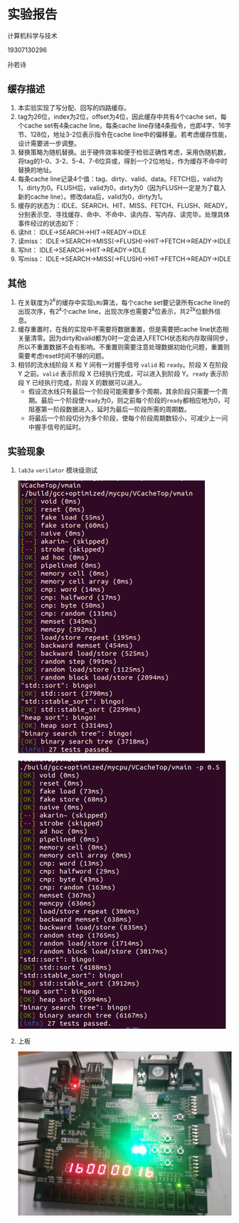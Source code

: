 # 实验报告

计算机科学与技术

19307130296

孙若诗

## 缓存描述

1. 本实验实现了写分配、回写的四路缓存。
2. tag为26位，index为2位，offset为4位，因此缓存中共有4个cache set，每个cache set有4条cache line。每条cache line存储4条指令，也即4字、16字节、128位，地址3-2位表示指令在cache line中的偏移量。若考虑缓存性能，设计需要进一步调整。
3. 替换策略为随机替换。出于硬件效率和便于检验正确性考虑，采用伪随机数，将tag的1-0、3-2、5-4、7-6位异或，得到一个2位地址，作为缓存不命中时替换的地址。
4. 每条cache line记录4个值：tag、dirty、valid、data。FETCH后，valid为1，dirty为0。FLUSH后，valid为0，dirty为0（因为FLUSH一定是为了载入新的cache line）。修改data后，valid为0，dirty为1。
5. 缓存的状态为：IDLE、SEARCH、HIT、MISS、FETCH、FLUSH、READY，分别表示空、寻找缓存、命中、不命中、读内存、写内存、读完毕。处理具体事件经过的状态如下：
6. 读hit： IDLE->SEARCH->HIT->READY->IDLE
7. 读miss： IDLE->SEARCH->MISS(->FLUSH)->HIT->FETCH->READY->IDLE
8. 写hit： IDLE->SEARCH->HIT->READY->IDLE
9. 写miss： IDLE->SEARCH->MISS(->FLUSH)->HIT->FETCH->READY->IDLE



## 其他

1. 在关联度为$2^k$的缓存中实现`LRU`算法，每个cache set要记录所有cache line的出现次序，有$2^k$个cache line，出现次序也需要$2^k$位表示，共$2^{2k}$位额外信息。
2. 缓存重置时，在我的实现中不需要将数据重置，但是需要把cache line状态相关量清零。因为dirty和valid都为0时一定会进入FETCH状态和内存取得同步，所以不重置数据不会有影响。不重置则需要注意处理数据初始化问题，重置则需要考虑reset时间不够的问题。
3. 相邻的流水线阶段 X 和 Y 间有一对握手信号 `valid` 和 `ready`。阶段 X 在阶段 Y 之前。`valid` 表示阶段 X 已经执行完成，可以进入到阶段 Y。`ready` 表示阶段 Y 已经执行完成，阶段 X 的数据可以进入。
   - 假设流水线只有最后一个阶段可能需要多个周期，其余阶段只需要一个周期。最后一个阶段使`ready`为0，则之前每个阶段的`ready`都相应地为0，可阻塞第一阶段数据进入，延时为最后一阶段所需的周期数。
   - 将最后一个阶段切分为多个阶段，使每个阶段周期数较小，可减少上一问中握手信号的延时。



## 实验现象

1. `lab3a` `verilator` 模块级测试

   ![avator](3a1.png)

   ![avator](3a2.png)

2. 上板

   ![avator](board.jpg)